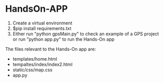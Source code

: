 
# HandsOn-APP

1. Create a virtual environment
2. $pip install requirements.txt
3. Either run "python gpsMain.py" to check an example of a GPS project \
   or run "python app.py" to run the Hands-On app

The files relevant to the Hands-On app are:
- templates/home.html
- tempaltes/index/index2.html
- static/css/map.css
- app.py
